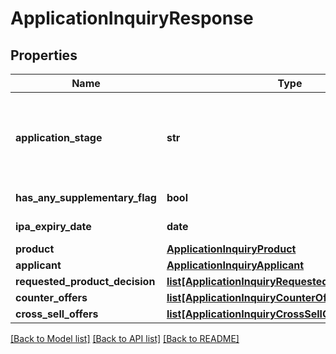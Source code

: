 # ApplicationInquiryResponse

## Properties
Name | Type | Description | Notes
------------ | ------------- | ------------- | -------------
**application_stage** | **str** | Current stage of an application.This is a reference data field. Please use /v1/apac/utilities/referenceData/{applicationStage} resource to get possible value of this field with description. You can use applicationStage field name as the referenceCode parameter to retrieve the values. | 
**has_any_supplementary_flag** | **bool** | Flag indicating whether the primary applicant has any supplementary. | [optional] 
**ipa_expiry_date** | **date** | In principle approval expiration date in  ISO 8601 date format YYYY-MM-DD | [optional] 
**product** | [**ApplicationInquiryProduct**](ApplicationInquiryProduct.md) |  | 
**applicant** | [**ApplicationInquiryApplicant**](ApplicationInquiryApplicant.md) |  | 
**requested_product_decision** | [**list[ApplicationInquiryRequestedProductDecision]**](ApplicationInquiryRequestedProductDecision.md) |  | [optional] 
**counter_offers** | [**list[ApplicationInquiryCounterOffer]**](ApplicationInquiryCounterOffer.md) |  | [optional] 
**cross_sell_offers** | [**list[ApplicationInquiryCrossSellOffer]**](ApplicationInquiryCrossSellOffer.md) |  | [optional] 

[[Back to Model list]](../README.md#documentation-for-models) [[Back to API list]](../README.md#documentation-for-api-endpoints) [[Back to README]](../README.md)

